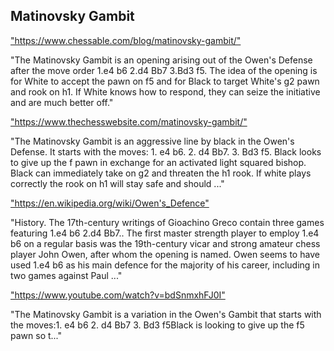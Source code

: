 <h2>Matinovsky Gambit</h2>
<p><a href="https://www.chessable.com/blog/matinovsky-gambit/">"https://www.chessable.com/blog/matinovsky-gambit/"</a></p>

<p>"The Matinovsky Gambit is an opening arising out of the Owen's Defense after the move order 1.e4 b6 2.d4 Bb7 3.Bd3 f5. The idea of the opening is for White to accept the pawn on f5 and for Black to target White's g2 pawn and rook on h1. If White knows how to respond, they can seize the initiative and are much better off." </p>

<p><a href="https://www.thechesswebsite.com/matinovsky-gambit/">"https://www.thechesswebsite.com/matinovsky-gambit/"</a></p>

<p>"The Matinovsky Gambit is an aggressive line by black in the Owen's Defense. It starts with the moves: 1. e4 b6. 2. d4 Bb7. 3. Bd3 f5. Black looks to give up the f pawn in exchange for an activated light squared bishop. Black can immediately take on g2 and threaten the h1 rook. If white plays correctly the rook on h1 will stay safe and should ..." </p>

<p><a href="https://en.wikipedia.org/wiki/Owen's_Defence">"https://en.wikipedia.org/wiki/Owen's_Defence"</a></p>

<p>"History. The 17th-century writings of Gioachino Greco contain three games featuring 1.e4 b6 2.d4 Bb7.. The first master strength player to employ 1.e4 b6 on a regular basis was the 19th-century vicar and strong amateur chess player John Owen, after whom the opening is named. Owen seems to have used 1.e4 b6 as his main defence for the majority of his career, including in two games against Paul ..." </p>

<p><a href="https://www.youtube.com/watch?v=bdSnmxhFJ0I">"https://www.youtube.com/watch?v=bdSnmxhFJ0I"</a></p>

<p>"The Matinovsky Gambit is a variation in the Owen's Gambit that starts with the moves:1. e4 b6 2. d4 Bb7 3. Bd3 f5Black is looking to give up the f5 pawn so t..." </p>

